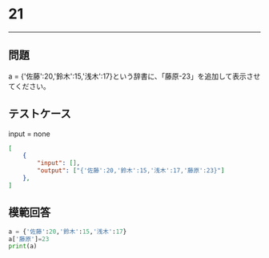# 21

---
## 問題

a = {'佐藤':20,'鈴木':15,'浅木':17}という辞書に、「藤原-23」を追加して表示させてください。

## テストケース
input = none
```json
[
	{
		"input": [],
		"output": ["{'佐藤':20,'鈴木':15,'浅木':17,'藤原':23}"]
  	},
]
```

## 模範回答
```python
a = {'佐藤':20,'鈴木':15,'浅木':17}
a['藤原']=23
print(a)
```
